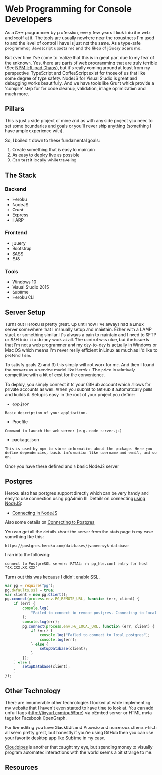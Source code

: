 # Web Programming for Console Developers

As a C++ programmer by profession, every few years I look into the web and scoff at it. The tools are usually nowhere near the robustness I'm used to and the level of control I have is just not the same. As a type-safe programmer, Javascript upsets me and the likes of jQuery scare me.

But over time I've come to realize that this is in great part due to my fear of the unknown. Yes, there are parts of web programming that are truly terrible (See [NPM left-pad Chaos](http://www.theregister.co.uk/2016/03/23/npm_left_pad_chaos/)), but it's really coming around at least from my perspective. TypeScript and CoffeeScript exist for those of us that like some degree of type safety. NodeJS for Visual Studio is great and debugging works beautifully. And we have tools like Grunt which provide a 'compile' step for for code cleanup, validation, image optimization and much more.

## Pillars

This is just a side project of mine and as with any side project you need to set some boundaries and goals or you'll never ship anything (something I have ample experience with).

So, I boiled it down to these fundamental goals:

1. Create something that is easy to maintain
2. As easy to deploy live as possible
3. Can test it locally while traveling

## The Stack

### Backend

-   Heroku
-   NodeJS
-   Grunt
-   Express
-   HARP

### Frontend

-   jQuery
-   Bootstrap
-   SASS
-   EJS

### Tools

-   Windows 10
-   Visual Studio 2015
-   Sublime
-   Heroku CLI

## Server Setup

Turns out Heroku is pretty great. Up until now I've always had a Linux server somewhere that I manually setup and maintain. Either with a LAMP stack or something similar. It's always a pain to maintain and I need to SFTP or SSH into it to do any work at all. The control was nice, but the issue is that I'm not a web programmer and my day-to-day is actually in Windows or Mac OS which means I'm never really efficient in Linux as much as I'd like to pretend I am.

To satisfy goals 2) and 3) this simply will not work for me. And then I found the servers as a service model like Heroku. The price is relatively competitive with a bit of cost for the convenience.

To deploy, you simply connect it to your GitHub account which allows for private accounts as well. When you submit to GitHub it automatically pulls and builds it. Setup is easy, in the root of your project you define:

-   app.json

```
Basic description of your application.
```

-   Procfile

```
Command to launch the web server (e.g. node server.js)
```

-   package.json

```
This is used by npm to store information about the package. Here you define dependencies, basic information like username and email, and so on.
```

Once you have these defined and a basic NodeJS server

## Postgres

Heroku also has postgres support directly which can be very handy and easy to use connection using pgAdmin III. Details on connecting [using NodeJS][10]:

-   [Connecting in NodeJS](https://devcenter.heroku.com/articles/heroku-postgresql#connecting-in-node-js)

Also some details on [Connecting to Postgres](https://devcenter.heroku.com/articles/connecting-to-heroku-postgres-databases-from-outside-of-heroku)

You can get all the details about the server from the stats page in my case something like this:

```url
https://postgres.heroku.com/databases/jvaneenwyk-database
```

I ran into the following:

```shell
connect to PostgreSQL server: FATAL: no pg_hba.conf entry for host "4X.XXX.XX.XXX"
```

Turns out this was because I didn't enable SSL.

```javascript
var pg = require("pg");
pg.defaults.ssl = true;
var client = new pg.Client();
pg.connect(process.env.PG_REMOTE_URL, function (err, client) {
    if (err) {
        console.log(
            "Failed to connect to remote postgres. Connecting to local postgres"
        );
        console.log(err);
        pg.connect(process.env.PG_LOCAL_URL, function (err, client) {
            if (err) {
                console.log("Failed to connect to local postgres");
                console.log(err);
            } else {
                setupDatabase(client);
            }
        });
    } else {
        setupDatabase(client);
    }
});
```

## Other Technology

There are innumerable other technologies I looked at while implementing my website that I haven't even started to have time to look at. You can add unfurl tags (<http://tinyurl.com/pu59bre>) via oEmbed server or HTML meta tags for Facebook OpenGraph.

For live editing you have StackEdit and Prose.io and numerous others which all seem pretty great, but honestly if you're using GitHub then you can use your favorite desktop app like Sublime in my case.

[Cloudpipes](https://www.quickbase.com/cloudpipes-announcement) is another that caught my eye, but spending money to visually program automated interactions with the world seems a bit strange to me.

## Resources

[1]: https://devcenter.heroku.com/articles/custom-domains
[2]: http://stackoverflow.com/questions/14125175/setup-heroku-and-godaddy
[3]: http://stackoverflow.com/questions/7170664/how-to-configure-heroku-application-dns-to-godaddy-domain
[4]: https://devcenter.heroku.com/articles/ssl-endpoint
[5]: https://support.dnsimple.com/articles/alias-record/
[6]: http://lifesforlearning.com/heroku-with-godaddy/
[7]: https://devcenter.heroku.com/articles/heroku-local#add-a-config-var-to-your-env-file
[8]: https://help.disqus.com/customer/en/portal/articles/2158629
[9]: https://www.godaddy.com/help/manually-forwarding-or-masking-your-domain-name-422
[10]: http://mherman.org/blog/2015/02/12/postgresql-and-nodejs/ "Useful NodeJS and Postgres Tutorial"
